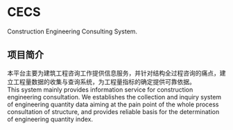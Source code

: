 # CECS
Construction Engineering Consulting System.
## 项目简介
本平台主要为建筑工程咨询工作提供信息服务，并针对结构全过程咨询的痛点，建立工程量数据的收集与查询系统，为工程量指标的确定提供可靠依据。  
This system mainly provides information service for construction engineering consultation. We establishes the collection and inquiry system of engineering quantity data aiming at the pain point of the whole process consultation of structure, and provides reliable basis for the determination of engineering quantity index.
